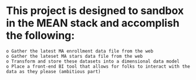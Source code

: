 # This project is designed to sandbox in the MEAN stack and accomplish the following:
    o Gather the latest MA enrollment data file from the web
    o Gather the lateset MA stars data file from the web
    o Transform and store these datasets into a dimensional data model
    o Place a front-end BI tool that allows for folks to interact with the data as they please (ambitious part)
